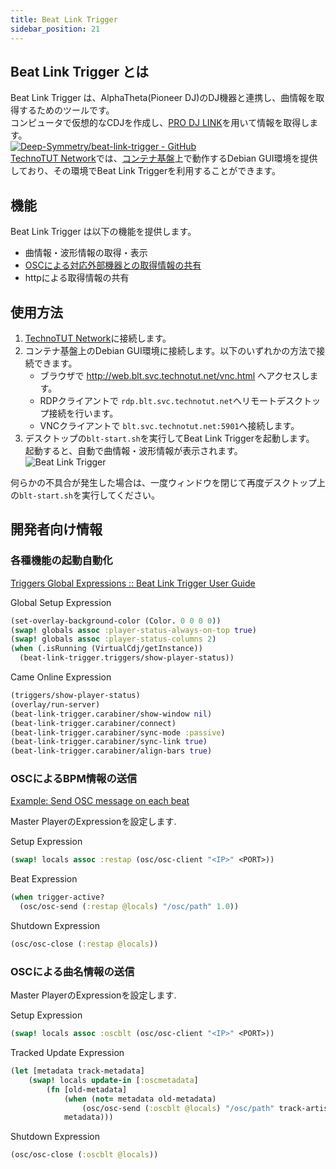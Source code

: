 ```yaml
---
title: Beat Link Trigger
sidebar_position: 21
---
```

## Beat Link Trigger とは
Beat Link Trigger は、AlphaTheta(Pioneer DJ)のDJ機器と連携し、曲情報を取得するためのツールです。  
コンピュータで仮想的なCDJを作成し、[PRO DJ LINK](/service/prodjlink)を用いて情報を取得します。  
[![Deep-Symmetry/beat-link-trigger - GitHub](https://gh-card.dev/repos/Deep-Symmetry/beat-link-trigger.svg?fullname=)](https://github.com/Deep-Symmetry/beat-link-trigger)  
[TechnoTUT Network](/)では、[コンテナ基盤](/computing)上で動作するDebian GUI環境を提供しており、その環境でBeat Link Triggerを利用することができます。  

## 機能
Beat Link Trigger は以下の機能を提供します。  
- 曲情報・波形情報の取得・表示
- [OSCによる対応外部機器との取得情報の共有](/service/osc)
- httpによる取得情報の共有

## 使用方法
1. [TechnoTUT Network](/network)に接続します。  
2. コンテナ基盤上のDebian GUI環境に接続します。以下のいずれかの方法で接続できます。
   - ブラウザで http://web.blt.svc.technotut.net/vnc.html へアクセスします。
   - RDPクライアントで `rdp.blt.svc.technotut.net`へリモートデスクトップ接続を行います。
   - VNCクライアントで `blt.svc.technotut.net:5901`へ接続します。  
3. デスクトップの`blt-start.sh`を実行してBeat Link Triggerを起動します。  
    起動すると、自動で曲情報・波形情報が表示されます。  
   ![Beat Link Trigger](/img/service/beat-link-trigger_trackinfo.jpg)

何らかの不具合が発生した場合は、一度ウィンドウを閉じて再度デスクトップ上の`blt-start.sh`を実行してください。  

## 開発者向け情報
### 各種機能の起動自動化

[Triggers Global Expressions :: Beat Link Trigger User Guide](https://blt-guide.deepsymmetry.org/beat-link-trigger/0.6.3/Expressions_TriggerGlobal.html)

Global Setup Expression

```clojure
(set-overlay-background-color (Color. 0 0 0 0))
(swap! globals assoc :player-status-always-on-top true)
(swap! globals assoc :player-status-columns 2)
(when (.isRunning (VirtualCdj/getInstance))
  (beat-link-trigger.triggers/show-player-status))
```

Came Online Expression

```clojure
(triggers/show-player-status)
(overlay/run-server)
(beat-link-trigger.carabiner/show-window nil)  
(beat-link-trigger.carabiner/connect)  
(beat-link-trigger.carabiner/sync-mode :passive)  
(beat-link-trigger.carabiner/sync-link true)  
(beat-link-trigger.carabiner/align-bars true)
```

### OSCによるBPM情報の送信

[Example: Send OSC message on each beat](https://github.com/Deep-Symmetry/beat-link-trigger/wiki/Example:-Send-OSC-message-on-each-beat)

Master PlayerのExpressionを設定します.

Setup Expression

```clojure
(swap! locals assoc :restap (osc/osc-client "<IP>" <PORT>))
```

Beat Expression

```clojure
(when trigger-active?
  (osc/osc-send (:restap @locals) "/osc/path" 1.0))
```

Shutdown Expression

```clojure
(osc/osc-close (:restap @locals))
```

### OSCによる曲名情報の送信

Master PlayerのExpressionを設定します.

Setup Expression

```clojure
(swap! locals assoc :oscblt (osc/osc-client "<IP>" <PORT>)) 
```

Tracked Update Expression

```clojure
(let [metadata track-metadata]
	(swap! locals update-in [:oscmetadata]
		(fn [old-metadata]
			(when (not= metadata old-metadata)
				(osc/osc-send (:oscblt @locals) "/osc/path" track-artist track-title))
			metadata)))
```

Shutdown Expression

```clojure
(osc/osc-close (:oscblt @locals))
```
